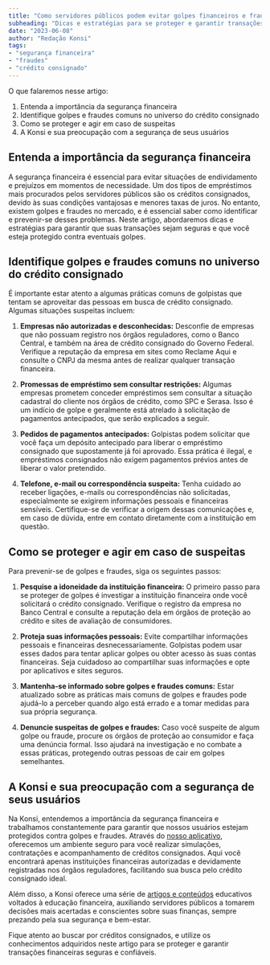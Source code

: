 ```yaml
---
title: "Como servidores públicos podem evitar golpes financeiros e fraudes no crédito consignado"
subheading: "Dicas e estratégias para se proteger e garantir transações seguras na busca por empréstimos consignados."
date: "2023-06-08"
author: "Redação Konsi"
tags:
- "segurança financeira"
- "fraudes"
- "crédito consignado"
---
```


O que falaremos nesse artigo:
1. Entenda a importância da segurança financeira
2. Identifique golpes e fraudes comuns no universo do crédito consignado
3. Como se proteger e agir em caso de suspeitas
4. A Konsi e sua preocupação com a segurança de seus usuários

## Entenda a importância da segurança financeira

A segurança financeira é essencial para evitar situações de endividamento e prejuízos em momentos de necessidade. Um dos tipos de empréstimos mais procurados pelos servidores públicos são os créditos consignados, devido às suas condições vantajosas e menores taxas de juros. No entanto, existem golpes e fraudes no mercado, e é essencial saber como identificar e prevenir-se desses problemas. Neste artigo, abordaremos dicas e estratégias para garantir que suas transações sejam seguras e que você esteja protegido contra eventuais golpes.

## Identifique golpes e fraudes comuns no universo do crédito consignado

É importante estar atento a algumas práticas comuns de golpistas que tentam se aproveitar das pessoas em busca de crédito consignado. Algumas situações suspeitas incluem:

1. **Empresas não autorizadas e desconhecidas:** Desconfie de empresas que não possuam registro nos órgãos reguladores, como o Banco Central, e também na área de crédito consignado do Governo Federal. Verifique a reputação da empresa em sites como Reclame Aqui e consulte o CNPJ da mesma antes de realizar qualquer transação financeira.

2. **Promessas de empréstimo sem consultar restrições:** Algumas empresas prometem conceder empréstimos sem consultar a situação cadastral do cliente nos órgãos de crédito, como SPC e Serasa. Isso é um indício de golpe e geralmente está atrelado à solicitação de pagamentos antecipados, que serão explicados a seguir.

3. **Pedidos de pagamentos antecipados:** Golpistas podem solicitar que você faça um depósito antecipado para liberar o empréstimo consignado que supostamente já foi aprovado. Essa prática é ilegal, e empréstimos consignados não exigem pagamentos prévios antes de liberar o valor pretendido.

4. **Telefone, e-mail ou correspondência suspeita:** Tenha cuidado ao receber ligações, e-mails ou correspondências não solicitadas, especialmente se exigirem informações pessoais e financeiras sensíveis. Certifique-se de verificar a origem dessas comunicações e, em caso de dúvida, entre em contato diretamente com a instituição em questão.

## Como se proteger e agir em caso de suspeitas

Para prevenir-se de golpes e fraudes, siga os seguintes passos:

1. **Pesquise a idoneidade da instituição financeira:** O primeiro passo para se proteger de golpes é investigar a instituição financeira onde você solicitará o crédito consignado. Verifique o registro da empresa no Banco Central e consulte a reputação dela em órgãos de proteção ao crédito e sites de avaliação de consumidores.

2. **Proteja suas informações pessoais:** Evite compartilhar informações pessoais e financeiras desnecessariamente. Golpistas podem usar esses dados para tentar aplicar golpes ou obter acesso às suas contas financeiras. Seja cuidadoso ao compartilhar suas informações e opte por aplicativos e sites seguros.

3. **Mantenha-se informado sobre golpes e fraudes comuns:** Estar atualizado sobre as práticas mais comuns de golpes e fraudes pode ajudá-lo a perceber quando algo está errado e a tomar medidas para sua própria segurança.

4. **Denuncie suspeitas de golpes e fraudes:** Caso você suspeite de algum golpe ou fraude, procure os órgãos de proteção ao consumidor e faça uma denúncia formal. Isso ajudará na investigação e no combate a essas práticas, protegendo outras pessoas de cair em golpes semelhantes.

## A Konsi e sua preocupação com a segurança de seus usuários

Na Konsi, entendemos a importância da segurança financeira e trabalhamos constantemente para garantir que nossos usuários estejam protegidos contra golpes e fraudes. Através do [nosso aplicativo](https://konsi.com.br/app-download), oferecemos um ambiente seguro para você realizar simulações, contratações e acompanhamento de créditos consignados. Aqui você encontrará apenas instituições financeiras autorizadas e devidamente registradas nos órgãos reguladores, facilitando sua busca pelo crédito consignado ideal.

Além disso, a Konsi oferece uma série de [artigos e conteúdos](https://konsi.com.br/postagens) educativos voltados à educação financeira, auxiliando servidores públicos a tomarem decisões mais acertadas e conscientes sobre suas finanças, sempre prezando pela sua segurança e bem-estar.

Fique atento ao buscar por créditos consignados, e utilize os conhecimentos adquiridos neste artigo para se proteger e garantir transações financeiras seguras e confiáveis.